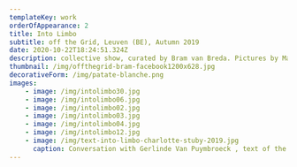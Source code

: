 ```yaml
---
templateKey: work
orderOfAppearance: 2
title: Into Limbo
subtitle: off the Grid, Leuven (BE), Autumn 2019
date: 2020-10-22T18:24:51.324Z
description: collective show, curated by Bram van Breda. Pictures by Matthijs van der Burgt
thumbnail: /img/offthegrid-bram-facebook1200x628.jpg
decorativeForm: /img/patate-blanche.png
images:
    - image: /img/intolimbo30.jpg
    - image: /img/intolimbo06.jpg
    - image: /img/intolimbo02.jpg
    - image: /img/intolimbo03.jpg
    - image: /img/intolimbo04.jpg
    - image: /img/intolimbo12.jpg
    - image: /img/text-into-limbo-charlotte-stuby-2019.jpg
      caption: Conversation with Gerlinde Van Puymbroeck , text of the exhibition
---
```

